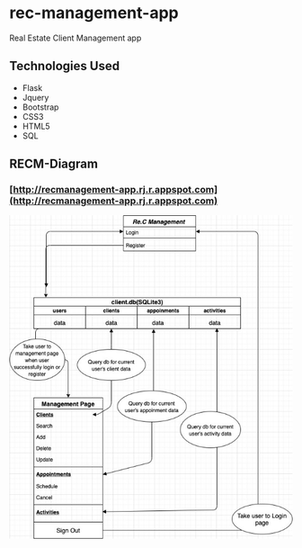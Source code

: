 # rec-management-app
Real Estate Client Management app

## Technologies Used
* Flask
* Jquery
* Bootstrap
* CSS3
* HTML5
* SQL

## RECM-Diagram
### [http://recmanagement-app.rj.r.appspot.com](http://recmanagement-app.rj.r.appspot.com)
![Screenshot](/RECM-Diagram.jpg)

